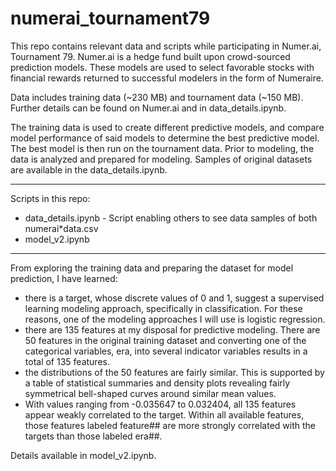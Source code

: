 # numerai_tournament79

This repo contains relevant data and scripts while participating in Numer.ai, Tournament 79.
Numer.ai is a hedge fund built upon crowd-sourced prediction models. These models are used to select favorable stocks with
financial rewards returned to successful modelers in the form of Numeraire.

Data includes training data (~230 MB) and tournament data (~150 MB). Further details can be found on Numer.ai and in data_details.ipynb. 

The training data is used to create different predictive models, and compare model performance of said models to determine the best predictive model. The best model is then run on the tournament data. Prior to modeling, the data is analyzed and prepared for modeling. Samples of original datasets are available in the data_details.ipynb.

-------------------------
Scripts in this repo:
  * data_details.ipynb - Script enabling others to see data samples of both numerai*data.csv
  * model_v2.ipynb

-------------------------
From exploring the training data and preparing the dataset for model prediction, I have learned:
  * there is a target, whose discrete values of 0 and 1, suggest a supervised learning modeling approach, specifically in classification. For these reasons, one of the modeling approaches I will use is logistic regression.
  * there are 135 features at my disposal for predictive modeling. There are 50 features in the original training dataset and converting one of the categorical variables, era, into several indicator variables results in a total of 135 features. 
  * the distributions of the 50 features are fairly similar. This is supported by a table of statistical summaries and density plots revealing fairly symmetrical bell-shaped curves around similar mean values.
  * With values ranging from -0.035647 to 0.032404, all 135 features appear weakly correlated to the target. Within all available features, those features labeled feature## are more strongly correlated with the targets than those labeled era##.

Details available in model_v2.ipynb.
